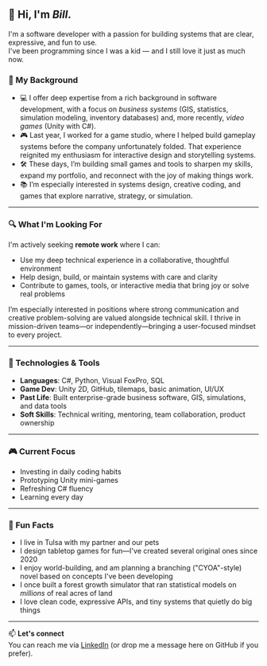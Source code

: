 ## 👋 Hi, I'm *Bill*.

I'm a software developer with a passion for building systems that are clear, expressive, and fun to use.  
I've been programming since I was a kid — and I still love it just as much now.

### 💼 My Background

- 💻 I offer deep expertise from a rich background in software development, with a focus on *business systems* (GIS, statistics, simulation modeling, inventory databases) and, more recently, *video games* (Unity with C#).
- 🎮 Last year, I worked for a game studio, where I helped build gameplay systems before the company unfortunately folded. That experience reignited my enthusiasm for interactive design and storytelling systems.
- 🛠️ These days, I’m building small games and tools to sharpen my skills, expand my portfolio, and reconnect with the joy of making things work.
- 📚 I’m especially interested in systems design, creative coding, and games that explore narrative, strategy, or simulation.

---

### 🔍 What I'm Looking For

I'm actively seeking **remote work** where I can:

- Use my deep technical experience in a collaborative, thoughtful environment
- Help design, build, or maintain systems with care and clarity
- Contribute to games, tools, or interactive media that bring joy or solve real problems

I’m especially interested in positions where strong communication and creative problem-solving are valued alongside technical skill. I thrive in mission-driven teams—or independently—bringing a user-focused mindset to every project.

---

### 🧰 Technologies & Tools

- **Languages**: C#, Python, Visual FoxPro, SQL
- **Game Dev**: Unity 2D, GitHub, tilemaps, basic animation, UI/UX
- **Past Life**: Built enterprise-grade business software, GIS, simulations, and data tools
- **Soft Skills**: Technical writing, mentoring, team collaboration, product ownership

---

### 🎮 Current Focus

- Investing in daily coding habits
- Prototyping Unity mini-games
- Refreshing C# fluency
- Learning every day

---

### 🌱 Fun Facts

- I live in Tulsa with my partner and our pets
- I design tabletop games for fun—I've created several original ones since 2020
- I enjoy world-building, and am planning a branching ("CYOA"-style) novel based on concepts I've been developing
- I once built a forest growth simulator that ran statistical models on *millions* of real acres of land
- I love clean code, expressive APIs, and tiny systems that quietly do big things

---

📫 **Let's connect**  
You can reach me via [LinkedIn](https://www.linkedin.com/in/deveaswj/) (or drop me a message here on GitHub if you prefer).
